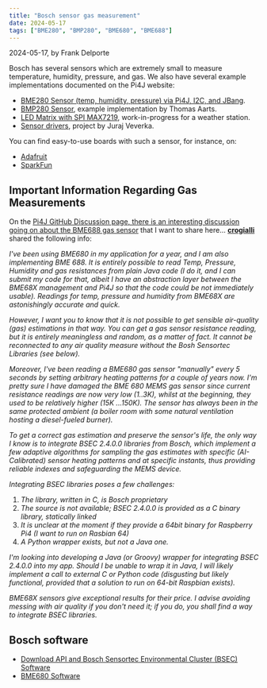 ```yaml
---
title: "Bosch sensor gas measurement"
date: 2024-05-17
tags: ["BME280", "BMP280", "BME680", "BME688"]
---
```


2024-05-17, by Frank Delporte

Bosch has several sensors which are extremely small to measure temperature, humidity, pressure, and gas. We also have several example implementations documented on the Pi4J website:

* [BME280 Sensor (temp, humidity, pressure) via Pi4J, I2C, and JBang](/examples/jbang/bme280_temperature_humidity_pressure/).
* [BMP280 Sensor](/examples/communityimplementation/bmp280/), example implementation by Thomas Aarts.
* [LED Matrix with SPI MAX7219](/blog/2024/20240417_led_matrix_max7219_spi_web/), work-in-progress for a weather station.
* [Sensor drivers](/featured-projects/sensor-drivers/), project by Juraj Veverka.

You can find easy-to-use boards with such a sensor, for instance, on:

* [Adafruit](https://www.adafruit.com/product/2652)
* [SparkFun](https://learn.sparkfun.com/tutorials/sparkfun-bme280-breakout-hookup-guide/all)

## Important Information Regarding Gas Measurements

On the [Pi4J GitHub Discussion page, there is an interesting discussion going on about the BME688 gas sensor](https://github.com/Pi4J/pi4j/discussions/353) that I want to share here... [**crogialli**](https://github.com/crogialli) shared the following info:

_I've been using BME680 in my application for a year, and I am also implementing BME 688.
It is entirely possible to read Temp, Pressure, Humidity and gas resistances from plain Java code (I do it, and I can submit my code for that, albeit I have an abstraction layer between the BME68X management and Pi4J so that the code could be not immediately usable). Readings for temp, pressure and humidity from BME68X are astonishingly accurate and quick._

_However, I want you to know that it is not possible to get sensible air-quality (gas) estimations in that way. You can get a gas sensor resistance reading, but it is entirely meaningless and random, as a matter of fact. It cannot be reconnected to any air quality measure without the Bosh Sensortec Libraries (see below)._

_Moreover, I've been reading a BME680 gas sensor "manually" every 5 seconds by setting arbitrary heating patterns for a couple of years now. I'm pretty sure I have damaged the BME 680 MEMS gas sensor since current resistance readings are now very low (1..3K), whilst at the beginning, they used to be relatively higher (15K ...150K). The sensor has always been in the same protected ambient (a boiler room with some natural ventilation hosting a diesel-fueled burner)._

_To get a correct gas estimation and preserve the sensor's life, the only way I know is to integrate BSEC 2.4.0.0 libraries from Bosch, which implement a few adaptive algorithms for sampling the gas estimates with specific (AI-Calibrated) sensor heating patterns and at specific instants, thus providing reliable indexes and safeguarding the MEMS device._

_Integrating BSEC libraries poses a few challenges:_

1. _The library, written in C, is Bosch proprietary_
1. _The source is not available; BSEC 2.4.0.0 is provided as a C binary library, statically linked_
1. _It is unclear at the moment if they provide a 64bit binary for Raspberry Pi4 (I want to run on Rasbian 64)_
1. _A Python wrapper exists, but not a Java one._

_I'm looking into developing a Java (or Groovy) wrapper for integrating BSEC 2.4.0.0 into my app. Should I be unable to wrap it in Java, I will likely implement a call to external C or Python code (disgusting but likely functional, provided that a solution to run on 64-bit Raspbian exists)._

_BME68X sensors give exceptional results for their price. I advise avoiding messing with air quality if you don't need it; if you do, you shall find a way to integrate BSEC libraries._

## Bosch software

* [Download API and Bosch Sensortec Environmental Cluster (BSEC) Software ](https://www.bosch-sensortec.com/software-tools/software/bme688-software/#Library)
* [BME680 Software](https://www.bosch-sensortec.com/software-tools/software/bme680-software-bsec/)